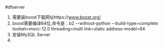 #dfserver
1. 需要装boost下载网址https://www.boost.org/
2. boost需要编译64位,命令是：b2 --without-python --build-type=complete toolset=msvc-12.0 threading=multi link=static address-model=64
3. 安装MySQL Server
4.
